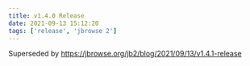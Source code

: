 ```yaml
---
title: v1.4.0 Release
date: 2021-09-13 15:12:20
tags: ['release', 'jbrowse 2']
---
```


Superseded by https://jbrowse.org/jb2/blog/2021/09/13/v1.4.1-release
